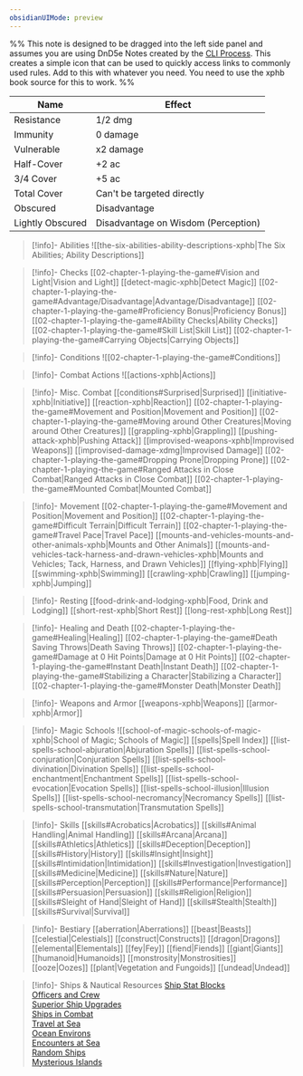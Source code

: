 ```yaml
---
obsidianUIMode: preview
---
```


%% This note is designed to be dragged into the left side panel and assumes you are using DnD5e Notes created by the [CLI Process](https://obsidianttrpgtutorials.com/Obsidian+TTRPG+Tutorials/Plugin+Tutorials/TTRPG-Convert-CLI/TTRPG-Convert-CLI+5e). This creates a simple icon that can be used to quickly access links to commonly used rules. Add to this with whatever you need. You need to use the xphb book source for this to work. %%

| Name             | Effect                              |
| ---------------- | ----------------------------------- |
| Resistance       | 1/2 dmg                             |
| Immunity         | 0 damage                            |
| Vulnerable       | x2 damage                           |
| Half-Cover       | +2 ac                               |
| 3/4 Cover        | +5 ac                               |
| Total Cover      | Can't be targeted directly          |
| Obscured         | Disadvantage                        |
| Lightly Obscured | Disadvantage on Wisdom (Perception) |

> [!info]- Abilities
> ![[the-six-abilities-ability-descriptions-xphb|The Six Abilities; Ability Descriptions]]

> [!info]- Checks
> [[02-chapter-1-playing-the-game#Vision and Light|Vision and Light]]
> [[detect-magic-xphb|Detect Magic]]
> [[02-chapter-1-playing-the-game#Advantage/Disadvantage|Advantage/Disadvantage]]
> [[02-chapter-1-playing-the-game#Proficiency Bonus|Proficiency Bonus]]
> [[02-chapter-1-playing-the-game#Ability Checks|Ability Checks]]
> [[02-chapter-1-playing-the-game#Skill List|Skill List]]
> [[02-chapter-1-playing-the-game#Carrying Objects|Carrying Objects]]

> [!info]- Conditions
> ![[02-chapter-1-playing-the-game#Conditions]]

> [!info]- Combat Actions
> ![[actions-xphb|Actions]]

> [!info]- Misc. Combat
> [[conditions#Surprised|Surprised]]
> [[initiative-xphb|Initiative]]
> [[reaction-xphb|Reaction]]
> [[02-chapter-1-playing-the-game#Movement and Position|Movement and Position]]
> [[02-chapter-1-playing-the-game#Moving around Other Creatures|Moving around Other Creatures]]
> [[grappling-xphb|Grappling]]
> [[pushing-attack-xphb|Pushing Attack]]
> [[improvised-weapons-xphb|Improvised Weapons]]
> [[improvised-damage-xdmg|Improvised Damage]]
> [[02-chapter-1-playing-the-game#Dropping Prone|Dropping Prone]]
> [[02-chapter-1-playing-the-game#Ranged Attacks in Close Combat|Ranged Attacks in Close Combat]]
> [[02-chapter-1-playing-the-game#Mounted Combat|Mounted Combat]]

> [!info]- Movement
> [[02-chapter-1-playing-the-game#Movement and Position|Movement and Position]]
> [[02-chapter-1-playing-the-game#Difficult Terrain|Difficult Terrain]]
> [[02-chapter-1-playing-the-game#Travel Pace|Travel Pace]]
> [[mounts-and-vehicles-mounts-and-other-animals-xphb|Mounts and Other Animals]]
> [[mounts-and-vehicles-tack-harness-and-drawn-vehicles-xphb|Mounts and Vehicles; Tack, Harness, and Drawn Vehicles]]
> [[flying-xphb|Flying]]
> [[swimming-xphb|Swimming]]
> [[crawling-xphb|Crawling]]
> [[jumping-xphb|Jumping]]

> [!info]- Resting
> [[food-drink-and-lodging-xphb|Food, Drink and Lodging]]
> [[short-rest-xphb|Short Rest]]
> [[long-rest-xphb|Long Rest]]

> [!info]- Healing and Death
> [[02-chapter-1-playing-the-game#Healing|Healing]]
> [[02-chapter-1-playing-the-game#Death Saving Throws|Death Saving Throws]]
> [[02-chapter-1-playing-the-game#Damage at 0 Hit Points|Damage at 0 Hit Points]]
> [[02-chapter-1-playing-the-game#Instant Death|Instant Death]]
> [[02-chapter-1-playing-the-game#Stabilizing a Character|Stabilizing a Character]]
> [[02-chapter-1-playing-the-game#Monster Death|Monster Death]]

> [!info]- Weapons and Armor
> [[weapons-xphb|Weapons]]
> [[armor-xphb|Armor]]


> [!info]- Magic Schools
> ![[school-of-magic-schools-of-magic-xphb|School of Magic; Schools of Magic]]
> [[spells|Spell Index]]
> [[list-spells-school-abjuration|Abjuration Spells]]
> [[list-spells-school-conjuration|Conjuration Spells]]
> [[list-spells-school-divination|Divination Spells]]
> [[list-spells-school-enchantment|Enchantment Spells]]
> [[list-spells-school-evocation|Evocation Spells]]
> [[list-spells-school-illusion|Illusion Spells]]
> [[list-spells-school-necromancy|Necromancy Spells]]
> [[list-spells-school-transmutation|Transmutation Spells]]

> [!info]- Skills
> [[skills#Acrobatics|Acrobatics]]
> [[skills#Animal Handling|Animal Handling]]
> [[skills#Arcana|Arcana]]
> [[skills#Athletics|Athletics]]
> [[skills#Deception|Deception]]
> [[skills#History|History]]
> [[skills#Insight|Insight]]
> [[skills#Intimidation|Intimidation]]
> [[skills#Investigation|Investigation]]
> [[skills#Medicine|Medicine]]
> [[skills#Nature|Nature]]
> [[skills#Perception|Perception]]
> [[skills#Performance|Performance]]
> [[skills#Persuasion|Persuasion]]
> [[skills#Religion|Religion]]
> [[skills#Sleight of Hand|Sleight of Hand]]
> [[skills#Stealth|Stealth]]
> [[skills#Survival|Survival]]

 > [!info]- Bestiary
[[aberration|Aberrations]]
[[beast|Beasts]]
[[celestial|Celestials]]
[[construct|Constructs]]
[[dragon|Dragons]]
[[elemental|Elementals]]
[[fey|Fey]]
[[fiend|Fiends]]
[[giant|Giants]]
[[humanoid|Humanoids]]
[[monstrosity|Monstrosities]]
[[ooze|Oozes]]
[[plant|Vegetation and Fungoids]]
[[undead|Undead]]

 > [!info]- Ships & Nautical Resources
[Ship Stat Blocks](2-Mechanics/CLI/rules/variant-rules/ship-stat-blocks-gos.md)  
[Officers and Crew](2-Mechanics/CLI/rules/variant-rules/officers-and-crew-gos.md)  
[Superior Ship Upgrades](2-Mechanics/CLI/rules/variant-rules/superior-ship-upgrades-gos.md)  
[Ships in Combat](2-Mechanics/CLI/rules/variant-rules/ships-in-combat-gos.md)  
[Travel at Sea](2-Mechanics/CLI/rules/variant-rules/travel-at-sea-gos.md)  
[Ocean Environs](2-Mechanics/CLI/rules/variant-rules/ocean-environs-gos.md)  
[Encounters at Sea](2-Mechanics/CLI/rules/variant-rules/encounters-at-sea-gos.md)  
[Random Ships](2-Mechanics/CLI/rules/variant-rules/random-ships-gos.md)  
[Mysterious Islands](2-Mechanics/CLI/rules/variant-rules/mysterious-islands-gos.md)  

